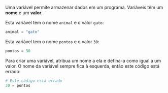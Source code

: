 Uma variável permite armazenar dados em um programa. Variáveis têm um **nome** e um **valor**.

Esta variável tem o nome `animal` e o valor `gato`:

```python
animal = "gato"
```

Esta variável tem o nome `pontos` e o valor `30`:

```python
pontos = 30
```

Para criar uma variável, atribua um nome a ela e defina-a como igual a um valor. O nome da variável sempre fica à esquerda, então este código está errado:

```python
# Este código está errado
30 = pontos      
```
